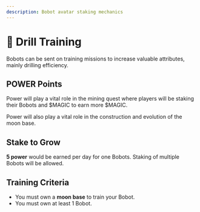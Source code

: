 ```yaml
---
description: Bobot avatar staking mechanics
---
```


# 🔫 Drill Training

Bobots can be sent on training missions to increase valuable attributes, mainly drilling efficiency.

## POWER Points

Power will play a vital role in the mining quest where players will be staking their Bobots and $MAGIC to earn more $MAGIC.&#x20;

Power will also play a vital role in the construction and evolution of the moon base.&#x20;

## Stake to Grow

**5 power** would be earned per day for one Bobots. Staking of multiple Bobots will be allowed.

## Training Criteria

* You must own a **moon base** to train your Bobot.&#x20;
* You must own at least 1 Bobot.

